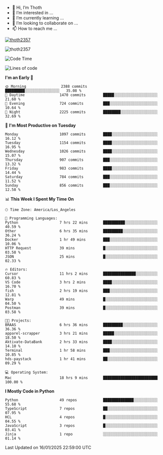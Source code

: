 <!---
thoth2357/thoth2357 is a ✨ special ✨ repository because its `README.md` (this file) appears on your GitHub profile.
You can click the Preview link to take a look at your changes.
--->

- 👋 Hi, I’m Thoth
- 👀 I’m interested in ...
- 🌱 I’m currently learning ...
- 💞️ I’m looking to collaborate on ...
- 📫 How to reach me ...


<p align="left"> <a href="https://github.com/ryo-ma/github-profile-trophy"><img src="https://github-profile-trophy.vercel.app/?username=thoth2357&theme=gruvbox&no-bg=true&no-frame=false&title=MultiLanguage,Commits,Repositories,Stars,Followers,PullRequest,Reviews,Issues" alt="thoth2357" /></a> </p>

<p align="left"> <img src="https://komarev.com/ghpvc/?username=thoth2357&label=Profile%20views&color=0e75b6&style=flat" alt="thoth2357" /> </p>

<!--START_SECTION:waka-->
![Code Time](http://img.shields.io/badge/Code%20Time-3%2C120%20hrs%2028%20mins-blue)

![Lines of code](https://img.shields.io/badge/From%20Hello%20World%20I%27ve%20Written-30.8%20million%20lines%20of%20code-blue)

**I'm an Early 🐤** 

```text
🌞 Morning                2388 commits        █████████░░░░░░░░░░░░░░░░   35.08 % 
🌆 Daytime                1470 commits        █████░░░░░░░░░░░░░░░░░░░░   21.60 % 
🌃 Evening                724 commits         ███░░░░░░░░░░░░░░░░░░░░░░   10.64 % 
🌙 Night                  2225 commits        ████████░░░░░░░░░░░░░░░░░   32.69 % 
```
📅 **I'm Most Productive on Tuesday** 

```text
Monday                   1097 commits        ████░░░░░░░░░░░░░░░░░░░░░   16.12 % 
Tuesday                  1154 commits        ████░░░░░░░░░░░░░░░░░░░░░   16.95 % 
Wednesday                1026 commits        ████░░░░░░░░░░░░░░░░░░░░░   15.07 % 
Thursday                 907 commits         ███░░░░░░░░░░░░░░░░░░░░░░   13.32 % 
Friday                   983 commits         ████░░░░░░░░░░░░░░░░░░░░░   14.44 % 
Saturday                 784 commits         ███░░░░░░░░░░░░░░░░░░░░░░   11.52 % 
Sunday                   856 commits         ███░░░░░░░░░░░░░░░░░░░░░░   12.58 % 
```


📊 **This Week I Spent My Time On** 

```text
🕑︎ Time Zone: America/Los_Angeles

💬 Programming Languages: 
Python                   7 hrs 22 mins       ██████████░░░░░░░░░░░░░░░   40.59 % 
Other                    6 hrs 35 mins       █████████░░░░░░░░░░░░░░░░   36.24 % 
Docker                   1 hr 49 mins        ███░░░░░░░░░░░░░░░░░░░░░░   10.06 % 
HTTP Request             39 mins             █░░░░░░░░░░░░░░░░░░░░░░░░   03.58 % 
JSON                     25 mins             █░░░░░░░░░░░░░░░░░░░░░░░░   02.33 % 

🔥 Editors: 
Cursor                   11 hrs 2 mins       ███████████████░░░░░░░░░░   60.83 % 
VS Code                  3 hrs 2 mins        ████░░░░░░░░░░░░░░░░░░░░░   16.70 % 
fish                     2 hrs 19 mins       ███░░░░░░░░░░░░░░░░░░░░░░   12.81 % 
Warp                     49 mins             █░░░░░░░░░░░░░░░░░░░░░░░░   04.50 % 
Postman                  39 mins             █░░░░░░░░░░░░░░░░░░░░░░░░   03.58 % 

🐱‍💻 Projects: 
BRAAS                    6 hrs 36 mins       █████████░░░░░░░░░░░░░░░░   36.36 % 
apparel-scrapper         3 hrs 21 mins       █████░░░░░░░░░░░░░░░░░░░░   18.50 % 
Aktivate-DataBank        2 hrs 33 mins       ████░░░░░░░░░░░░░░░░░░░░░   14.10 % 
Terminal                 1 hr 58 mins        ███░░░░░░░░░░░░░░░░░░░░░░   10.85 % 
hds-paystack             1 hr 41 mins        ██░░░░░░░░░░░░░░░░░░░░░░░   09.29 % 

💻 Operating System: 
Mac                      18 hrs 9 mins       █████████████████████████   100.00 % 
```

**I Mostly Code in Python** 

```text
Python                   49 repos            ██████████████░░░░░░░░░░░   55.68 % 
TypeScript               7 repos             ██░░░░░░░░░░░░░░░░░░░░░░░   07.95 % 
HCL                      4 repos             █░░░░░░░░░░░░░░░░░░░░░░░░   04.55 % 
JavaScript               3 repos             █░░░░░░░░░░░░░░░░░░░░░░░░   03.41 % 
Jinja                    1 repo              ░░░░░░░░░░░░░░░░░░░░░░░░░   01.14 % 
```




 Last Updated on 16/01/2025 22:59:00 UTC
<!--END_SECTION:waka-->
<!--![](http://github-profile-summary-cards.vercel.app/api/cards/profile-details?username=thoth2357&theme=2077)

![](http://github-profile-summary-cards.vercel.app/api/cards/stats?username=thoth2357&theme=2077)![](http://github-profile-summary-cards.vercel.app/api/cards/productive-time?username=thoth2357&theme=2077&utcOffset=8) -->
